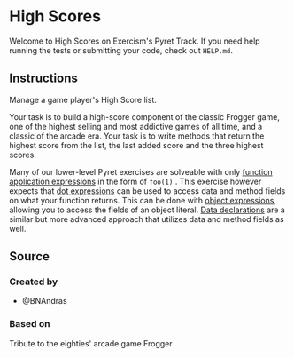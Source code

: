 # High Scores

Welcome to High Scores on Exercism's Pyret Track.
If you need help running the tests or submitting your code, check out `HELP.md`.

## Instructions

Manage a game player's High Score list.

Your task is to build a high-score component of the classic Frogger game, one of the highest selling and most addictive games of all time, and a classic of the arcade era.
Your task is to write methods that return the highest score from the list, the last added score and the three highest scores.

Many of our lower-level Pyret exercises are solveable with only [function application expressions] in the form of `foo(1)` . This exercise however expects that [dot expressions] can be used to access data and method fields on what your function returns. This can be done with [object expressions], allowing you to access the fields of an object literal. [Data declarations] are a similar but more advanced approach that utilizes data and method fields as well.

[function application expressions]: https://pyret.org/docs/latest/Expressions.html#%28part._s~3aapp-expr%29
[dot expressions]: https://pyret.org/docs/latest/Expressions.html#%28part._s~3adot-expr%29
[object expressions]: https://pyret.org/docs/latest/Expressions.html#%28elem._%28bnf-prod._%28.Pyret._obj-expr%29%29%29
[data declarations]: https://pyret.org/docs/latest/s_declarations.html#%28part._s~3adata-decl%29

## Source

### Created by

- @BNAndras

### Based on

Tribute to the eighties' arcade game Frogger